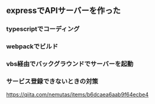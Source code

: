 ## expressでAPIサーバーを作った
### typescriptでコーディング
### webpackでビルド
### vbs経由でバックグラウンドでサーバーを起動
### サービス登録できないときの対策
https://qiita.com/nemutas/items/b6dcaea6aab9f64ecbe4